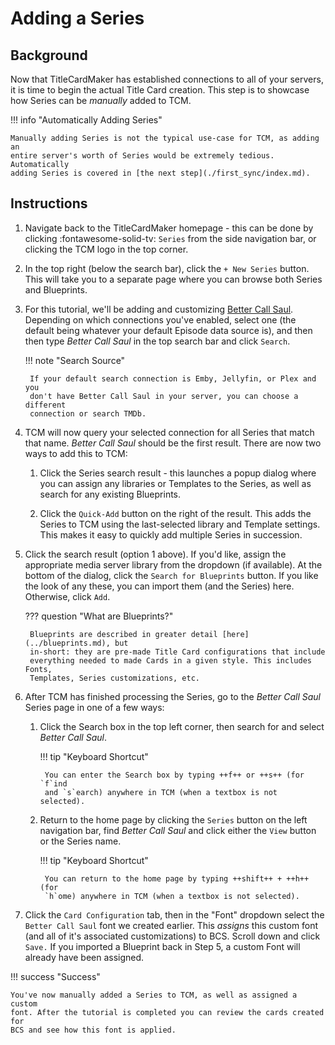 # Adding a Series
## Background

Now that TitleCardMaker has established connections to all of your servers, it
is time to begin the actual Title Card creation. This step is to showcase how
Series can be _manually_ added to TCM. 

!!! info "Automatically Adding Series"

    Manually adding Series is not the typical use-case for TCM, as adding an
    entire server's worth of Series would be extremely tedious. Automatically
    adding Series is covered in [the next step](./first_sync/index.md).

## Instructions

1. Navigate back to the TitleCardMaker homepage - this can be done by clicking
:fontawesome-solid-tv: `Series` from the side navigation bar, or clicking the
TCM logo in the top corner.

2. In the top right (below the search bar), click the `+ New Series` button.
This will take you to a separate page where you can browse both Series and
Blueprints.

3. For this tutorial, we'll be adding and customizing
[Better Call Saul](https://www.themoviedb.org/tv/60059-better-call-saul).
Depending on which connections you've enabled, select one (the default being
whatever your default Episode data source is), and then then type _Better Call
Saul_ in the top search bar and click `Search`.

    !!! note "Search Source"

        If your default search connection is Emby, Jellyfin, or Plex and you
        don't have Better Call Saul in your server, you can choose a different
        connection or search TMDb.

4. TCM will now query your selected connection for all Series that match that
name. _Better Call Saul_ should be the first result. There are now two ways to
add this to TCM:

    1. Click the Series search result - this launches a popup dialog where you
    can assign any libraries or Templates to the Series, as well as search for
    any existing Blueprints.

    2. Click the `Quick-Add` button on the right of the result. This adds the
    Series to TCM using the last-selected library and Template settings. This
    makes it easy to quickly add multiple Series in succession.

5. Click the search result (option 1 above). If you'd like, assign the
appropriate media server library from the dropdown (if available). At the bottom
of the dialog, click the `Search for Blueprints` button. If you like the look of
any these, you can import them (and the Series) here. Otherwise, click `Add`.

    ??? question "What are Blueprints?"

        Blueprints are described in greater detail [here](../blueprints.md), but
        in-short: they are pre-made Title Card configurations that include
        everything needed to made Cards in a given style. This includes Fonts,
        Templates, Series customizations, etc.

6. After TCM has finished processing the Series, go to the _Better Call Saul_
Series page in one of a few ways:

    1. Click the Search box in the top left corner, then search for and select
    _Better Call Saul_.

        !!! tip "Keyboard Shortcut"

            You can enter the Search box by typing ++f++ or ++s++ (for `f`ind
            and `s`earch) anywhere in TCM (when a textbox is not selected).
    
    2. Return to the home page by clicking the `Series` button on the left
    navigation bar, find _Better Call Saul_ and click either the `View` button
    or the Series name.

        !!! tip "Keyboard Shortcut"

            You can return to the home page by typing ++shift++ + ++h++ (for
            `h`ome) anywhere in TCM (when a textbox is not selected).

7. Click the `Card Configuration` tab, then in the "Font" dropdown select the
`Better Call Saul` font we created earlier. This _assigns_ this custom font (and
all of it's associated customizations) to BCS. Scroll down and click `Save.` If
you imported a Blueprint back in Step 5, a custom Font will already have been
assigned.

!!! success "Success"

    You've now manually added a Series to TCM, as well as assigned a custom
    font. After the tutorial is completed you can review the cards created for
    BCS and see how this font is applied.
